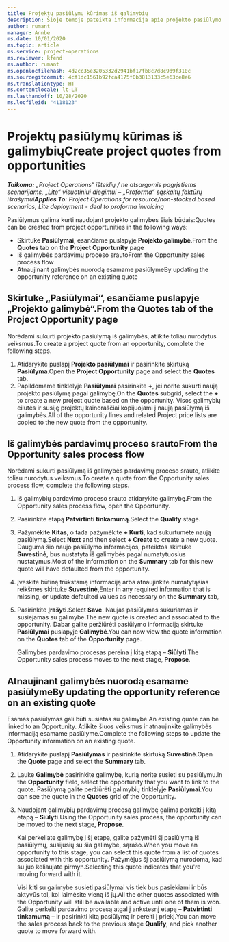 ```yaml
---
title: Projektų pasiūlymų kūrimas iš galimybių
description: Šioje temoje pateikta informacija apie projekto pasiūlymo kūrimą iš galimybės.
author: rumant
manager: Annbe
ms.date: 10/01/2020
ms.topic: article
ms.service: project-operations
ms.reviewer: kfend
ms.author: rumant
ms.openlocfilehash: 4d2cc35e3205332d2941bf17fb8c7d8c9d9f310c
ms.sourcegitcommit: 4cf1dc1561b92fca4175f0b3813133c5e63ce8e6
ms.translationtype: HT
ms.contentlocale: lt-LT
ms.lasthandoff: 10/28/2020
ms.locfileid: "4118123"
---
```

# <a name="create-project-quotes-from-opportunities"></a><span data-ttu-id="d2b39-103">Projektų pasiūlymų kūrimas iš galimybių</span><span class="sxs-lookup"><span data-stu-id="d2b39-103">Create project quotes from opportunities</span></span>

<span data-ttu-id="d2b39-104">_**Taikoma:** „Project Operations“ išteklių / ne atsargomis pagrįstiems scenarijams, „Lite“ visuotiniui diegimui – „Proforma“ sąskaitų faktūrų išrašymui_</span><span class="sxs-lookup"><span data-stu-id="d2b39-104">_**Applies To:** Project Operations for resource/non-stocked based scenarios, Lite deployment - deal to proforma invoicing_</span></span>

<span data-ttu-id="d2b39-105">Pasiūlymus galima kurti naudojant projekto galimybes šiais būdais:</span><span class="sxs-lookup"><span data-stu-id="d2b39-105">Quotes can be created from project opportunities in the following ways:</span></span>

- <span data-ttu-id="d2b39-106">Skirtuke **Pasiūlymai**, esančiame puslapyje **Projekto galimybė**.</span><span class="sxs-lookup"><span data-stu-id="d2b39-106">From the **Quotes** tab on the **Project Opportunity** page</span></span>
- <span data-ttu-id="d2b39-107">Iš galimybės pardavimų proceso srauto</span><span class="sxs-lookup"><span data-stu-id="d2b39-107">From the Opportunity sales process flow</span></span>
- <span data-ttu-id="d2b39-108">Atnaujinant galimybės nuorodą esamame pasiūlyme</span><span class="sxs-lookup"><span data-stu-id="d2b39-108">By updating the opportunity reference on an existing quote</span></span>

## <a name="from-the-quotes-tab-of-the-project-opportunity-page"></a><span data-ttu-id="d2b39-109">Skirtuke „Pasiūlymai“, esančiame puslapyje „Projekto galimybė“.</span><span class="sxs-lookup"><span data-stu-id="d2b39-109">From the Quotes tab of the Project Opportunity page</span></span>

<span data-ttu-id="d2b39-110">Norėdami sukurti projekto pasiūlymą iš galimybės, atlikite toliau nurodytus veiksmus.</span><span class="sxs-lookup"><span data-stu-id="d2b39-110">To create a project quote from an opportunity, complete the following steps.</span></span>

1. <span data-ttu-id="d2b39-111">Atidarykite puslapį **Projekto pasiūlymai** ir pasirinkite skirtuką **Pasiūlyma**.</span><span class="sxs-lookup"><span data-stu-id="d2b39-111">Open the **Project Opportunity** page and select the **Quotes** tab.</span></span> 
2. <span data-ttu-id="d2b39-112">Papildomame tinklelyje **Pasiūlymai** pasirinkite **+**, jei norite sukurti naują projekto pasiūlymą pagal galimybę.</span><span class="sxs-lookup"><span data-stu-id="d2b39-112">On the **Quotes** subgrid, select the **+** to create a new project quote based on the opportunity.</span></span> <span data-ttu-id="d2b39-113">Visos galimybių eilutės ir susiję projektų kainoraščiai kopijuojami į naują pasiūlymą iš galimybės.</span><span class="sxs-lookup"><span data-stu-id="d2b39-113">All of the opportunity lines and related Project price lists are copied to the new quote from the opportunity.</span></span>

## <a name="from-the-opportunity-sales-process-flow"></a><span data-ttu-id="d2b39-114">Iš galimybės pardavimų proceso srauto</span><span class="sxs-lookup"><span data-stu-id="d2b39-114">From the Opportunity sales process flow</span></span>

<span data-ttu-id="d2b39-115">Norėdami sukurti pasiūlymą iš galimybės pardavimų proceso srauto, atlikite toliau nurodytus veiksmus.</span><span class="sxs-lookup"><span data-stu-id="d2b39-115">To create a quote from the Opportunity sales process flow, complete the following steps.</span></span>

1. <span data-ttu-id="d2b39-116">Iš galimybių pardavimo proceso srauto atidarykite galimybę.</span><span class="sxs-lookup"><span data-stu-id="d2b39-116">From the Opportunity sales process flow, open the Opportunity.</span></span>
2. <span data-ttu-id="d2b39-117">Pasirinkite etapą **Patvirtinti tinkamumą**.</span><span class="sxs-lookup"><span data-stu-id="d2b39-117">Select the **Qualify** stage.</span></span> 
3. <span data-ttu-id="d2b39-118">Pažymėkite **Kitas**, o tada pažymėkite **+ Kurti**, kad sukurtumėte naują pasiūlymą.</span><span class="sxs-lookup"><span data-stu-id="d2b39-118">Select **Next** and then select **+ Create** to create a new quote.</span></span> <span data-ttu-id="d2b39-119">Dauguma šio naujo pasiūlymo informacijos, pateiktos skirtuke **Suvestinė**, bus nustatyta iš galimybės pagal numatytuosius nustatymus.</span><span class="sxs-lookup"><span data-stu-id="d2b39-119">Most of the information on the **Summary** tab for this new quote will have defaulted from the opportunity.</span></span> 
4. <span data-ttu-id="d2b39-120">Įveskite būtiną trūkstamą informaciją arba atnaujinkite numatytąsias reikšmes skirtuke **Suvestinė**,</span><span class="sxs-lookup"><span data-stu-id="d2b39-120">Enter in any required information that is missing, or update defaulted values as necessary on the **Summary** tab,</span></span>
5. <span data-ttu-id="d2b39-121">Pasirinkite **Įrašyti**.</span><span class="sxs-lookup"><span data-stu-id="d2b39-121">Select **Save**.</span></span> <span data-ttu-id="d2b39-122">Naujas pasiūlymas sukuriamas ir susiejamas su galimybe.</span><span class="sxs-lookup"><span data-stu-id="d2b39-122">The new quote is created and associated to the opportunity.</span></span> <span data-ttu-id="d2b39-123">Dabar galite peržiūrėti pasiūlymo informaciją skirtuke **Pasiūlymai** puslapyje **Galimybė**.</span><span class="sxs-lookup"><span data-stu-id="d2b39-123">You can now view the quote information on the **Quotes** tab of the **Opportunity** page.</span></span> 

   <span data-ttu-id="d2b39-124">Galimybės pardavimo procesas pereina į kitą etapą – **Siūlyti**.</span><span class="sxs-lookup"><span data-stu-id="d2b39-124">The Opportunity sales process moves to the next stage, **Propose**.</span></span>


## <a name="by-updating-the-opportunity-reference-on-an-existing-quote"></a><span data-ttu-id="d2b39-125">Atnaujinant galimybės nuorodą esamame pasiūlyme</span><span class="sxs-lookup"><span data-stu-id="d2b39-125">By updating the opportunity reference on an existing quote</span></span>

<span data-ttu-id="d2b39-126">Esamas pasiūlymas gali būti susietas su galimybe.</span><span class="sxs-lookup"><span data-stu-id="d2b39-126">An existing quote can be linked to an Opportunity.</span></span> <span data-ttu-id="d2b39-127">Atlikite šiuos veiksmus ir atnaujinkite galimybės informaciją esamame pasiūlyme.</span><span class="sxs-lookup"><span data-stu-id="d2b39-127">Complete the following steps to update the Opportunity information on an existing quote.</span></span>

1. <span data-ttu-id="d2b39-128">Atidarykite puslapį **Pasiūlymas** ir pasirinkite skirtuką **Suvestinė**.</span><span class="sxs-lookup"><span data-stu-id="d2b39-128">Open the **Quote** page and select the **Summary** tab.</span></span>
2. <span data-ttu-id="d2b39-129">Lauke **Galimybė** pasirinkite galimybę, kurią norite susieti su pasiūlymu.</span><span class="sxs-lookup"><span data-stu-id="d2b39-129">In the **Opportunity** field, select the opportunity that you want to link to the quote.</span></span> <span data-ttu-id="d2b39-130">Pasiūlymą galite peržiūrėti galimybių tinklelyje **Pasiūlymai**.</span><span class="sxs-lookup"><span data-stu-id="d2b39-130">You can see the quote in the **Quotes** grid of the Opportunity.</span></span> 
3. <span data-ttu-id="d2b39-131">Naudojant galimybių pardavimų procesą galimybę galima perkelti į kitą etapą – **Siūlyti**.</span><span class="sxs-lookup"><span data-stu-id="d2b39-131">Using the Opportunity sales process, the opportunity can be moved to the next stage, **Propose**.</span></span> 

   <span data-ttu-id="d2b39-132">Kai perkeliate galimybę į šį etapą, galite pažymėti šį pasiūlymą iš pasiūlymų, susijusių su šia galimybe, sąrašo.</span><span class="sxs-lookup"><span data-stu-id="d2b39-132">When you move an opportunity to this stage, you can select this quote from a list of quotes associated with this opportunity.</span></span> <span data-ttu-id="d2b39-133">Pažymėjus šį pasiūlymą nurodoma, kad su juo keliaujate pirmyn.</span><span class="sxs-lookup"><span data-stu-id="d2b39-133">Selecting this quote indicates that you're moving forward with it.</span></span>

   <span data-ttu-id="d2b39-134">Visi kiti su galimybe susieti pasiūlymai vis tiek bus pasiekiami ir būs aktyvūs tol, kol laimėsite vieną iš jų.</span><span class="sxs-lookup"><span data-stu-id="d2b39-134">All the other quotes associated with the Opportunity will still be available and active until one of them is won.</span></span> <span data-ttu-id="d2b39-135">Galite perkelti pardavimo procesą atgal į ankstesnį etapą – **Patvirtinti tinkamumą** – ir pasirinkti kitą pasiūlymą ir pereiti į priekį.</span><span class="sxs-lookup"><span data-stu-id="d2b39-135">You can move the sales process back to the previous stage **Qualify**, and pick another quote to move forward with.</span></span>
